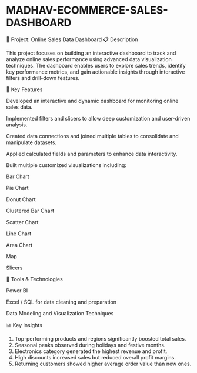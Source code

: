 # MADHAV-ECOMMERCE-SALES-DASHBOARD
🧠 Project: Online Sales Data Dashboard
📋 Description

This project focuses on building an interactive dashboard to track and analyze online sales performance using advanced data visualization techniques. The dashboard enables users to explore sales trends, identify key performance metrics, and gain actionable insights through interactive filters and drill-down features.

🚀 Key Features

Developed an interactive and dynamic dashboard for monitoring online sales data.

Implemented filters and slicers to allow deep customization and user-driven analysis.

Created data connections and joined multiple tables to consolidate and manipulate datasets.

Applied calculated fields and parameters to enhance data interactivity.

Built multiple customized visualizations including:

Bar Chart

Pie Chart

Donut Chart

Clustered Bar Chart

Scatter Chart

Line Chart

Area Chart

Map

Slicers

🧩 Tools & Technologies

Power BI 

Excel / SQL for data cleaning and preparation

Data Modeling and Visualization Techniques


📊 Key Insights

1. Top-performing products and regions significantly boosted total sales.
2. Seasonal peaks observed during holidays and festive months.
3. Electronics category generated the highest revenue and profit.
4. High discounts increased sales but reduced overall profit margins.
5. Returning customers showed higher average order value than new ones.




